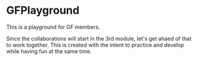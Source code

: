 # GFPlayground

This is a playground for GF members.

Since the collaborations will start in the 3rd module, let's get ahaed of that to work together.
This is created with the intent to practice and develop while having fun at the same time.

